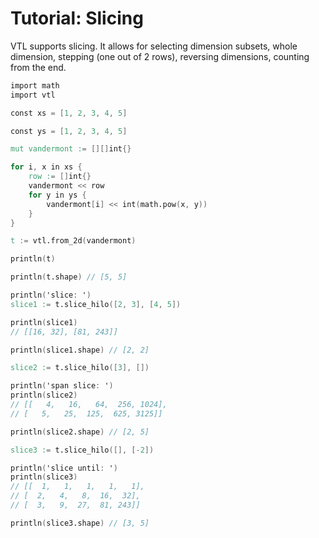 # Tutorial: Slicing

VTL supports slicing. It allows for selecting dimension subsets, whole dimension,
stepping (one out of 2 rows), reversing dimensions, counting from the end.

```v
import math
import vtl

const xs = [1, 2, 3, 4, 5]

const ys = [1, 2, 3, 4, 5]

mut vandermont := [][]int{}

for i, x in xs {
	row := []int{}
	vandermont << row
	for y in ys {
		vandermont[i] << int(math.pow(x, y))
	}
}

t := vtl.from_2d(vandermont)

println(t)

println(t.shape) // [5, 5]

println('slice: ')
slice1 := t.slice_hilo([2, 3], [4, 5])

println(slice1)
// [[16, 32], [81, 243]]

println(slice1.shape) // [2, 2]

slice2 := t.slice_hilo([3], [])

println('span slice: ')
println(slice2)
// [[   4,   16,   64,  256, 1024],
// [   5,   25,  125,  625, 3125]]

println(slice2.shape) // [2, 5]

slice3 := t.slice_hilo([], [-2])

println('slice until: ')
println(slice3)
// [[  1,   1,   1,   1,   1],
// [  2,   4,   8,  16,  32],
// [  3,   9,  27,  81, 243]]

println(slice3.shape) // [3, 5]
```
